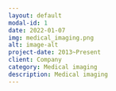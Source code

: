 ```yaml
---
layout: default
modal-id: 1
date: 2022-01-07
img: medical_imaging.png
alt: image-alt
project-date: 2013~Present
client: Company
category: Medical imaging
description: Medical imaging
---
```

